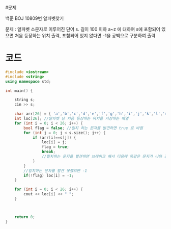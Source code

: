 #문제

백준 BOJ 10809번 알파벳찾기

문제 : 알파벳 소문자로 이루어진 단어 s. 길이 100 이하
a~z 에 대하여 s에 포함되어 있으면 처음 등장하는 위치 출력,
포함되어 있지 않다면 -1을 공백으로 구분하여 출력




# 코드
```cpp
#include <iostream>
#include <string>
using namespace std;

int main() {

	string s;
	cin >> s;

	char arr[26] = { 'a','b','c','d','e','f','g','h','i','j','k','l','m','n','o','p','q','r','s','t','u','v','w','x','y','z' };
	int loc[26]; //알파벳 당 처음 등장하는 위치를 저장하는 배열
	for (int i = 0; i < 26; i++) {
		bool flag = false; //일치 하는 문자를 발견하면 true 로 바뀜
		for (int j = 0; j < s.size(); j++) {
			if (arr[i]==s[j]) {
				loc[i] = j;
				flag = true;
				break; 
				//일치하는 문자를 발견하면 브레이크 해서 다음에 똑같은 문자가 나와 값이 변경되는걸 막아야함
			}
		}
		//일치하는 문자를 발견 못했으면 -1
		if(!flag) loc[i] = -1;
	}

	for (int i = 0; i < 26; i++) {
		cout << loc[i] << " ";
	}



	return 0;
}
```
